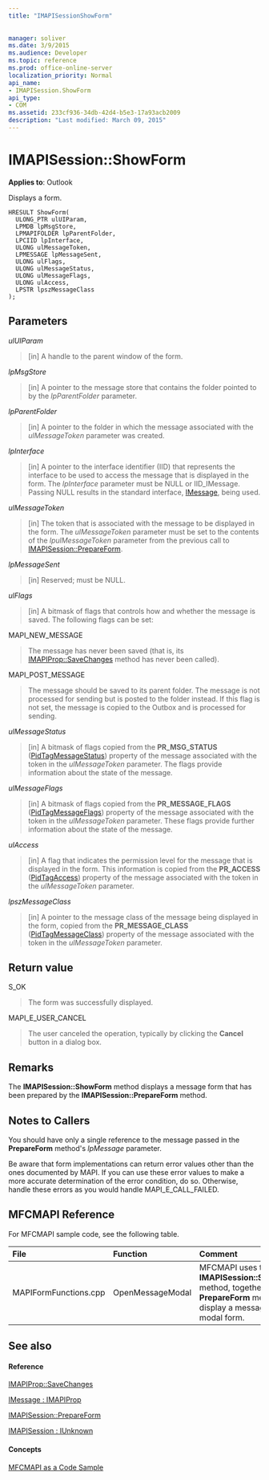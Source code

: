 ```yaml
---
title: "IMAPISessionShowForm"
 
 
manager: soliver
ms.date: 3/9/2015
ms.audience: Developer
ms.topic: reference
ms.prod: office-online-server
localization_priority: Normal
api_name:
- IMAPISession.ShowForm
api_type:
- COM
ms.assetid: 233cf936-34db-42d4-b5e3-17a93acb2009
description: "Last modified: March 09, 2015"
---
```


# IMAPISession::ShowForm

  
  
**Applies to**: Outlook 
  
Displays a form.
  
```
HRESULT ShowForm(
  ULONG_PTR ulUIParam,
  LPMDB lpMsgStore,
  LPMAPIFOLDER lpParentFolder,
  LPCIID lpInterface,
  ULONG ulMessageToken,
  LPMESSAGE lpMessageSent,
  ULONG ulFlags,
  ULONG ulMessageStatus,
  ULONG ulMessageFlags,
  ULONG ulAccess,
  LPSTR lpszMessageClass
);
```

## Parameters

 _ulUIParam_
  
> [in] A handle to the parent window of the form.
    
 _lpMsgStore_
  
> [in] A pointer to the message store that contains the folder pointed to by the  _lpParentFolder_ parameter. 
    
 _lpParentFolder_
  
> [in] A pointer to the folder in which the message associated with the  _ulMessageToken_ parameter was created. 
    
 _lpInterface_
  
> [in] A pointer to the interface identifier (IID) that represents the interface to be used to access the message that is displayed in the form. The  _lpInterface_ parameter must be NULL or IID_IMessage. Passing NULL results in the standard interface, [IMessage](imessageimapiprop.md), being used. 
    
 _ulMessageToken_
  
> [in] The token that is associated with the message to be displayed in the form. The  _ulMessageToken_ parameter must be set to the contents of the  _lpulMessageToken_ parameter from the previous call to [IMAPISession::PrepareForm](imapisession-prepareform.md).
    
 _lpMessageSent_
  
> [in] Reserved; must be NULL. 
    
 _ulFlags_
  
> [in] A bitmask of flags that controls how and whether the message is saved. The following flags can be set:
    
MAPI_NEW_MESSAGE 
  
> The message has never been saved (that is, its [IMAPIProp::SaveChanges](imapiprop-savechanges.md) method has never been called). 
    
MAPI_POST_MESSAGE 
  
> The message should be saved to its parent folder. The message is not processed for sending but is posted to the folder instead. If this flag is not set, the message is copied to the Outbox and is processed for sending. 
    
 _ulMessageStatus_
  
> [in] A bitmask of flags copied from the **PR_MSG_STATUS** ([PidTagMessageStatus](pidtagmessagestatus-canonical-property.md)) property of the message associated with the token in the  _ulMessageToken_ parameter. The flags provide information about the state of the message. 
    
 _ulMessageFlags_
  
> [in] A bitmask of flags copied from the **PR_MESSAGE_FLAGS** ([PidTagMessageFlags](pidtagmessageflags-canonical-property.md)) property of the message associated with the token in the  _ulMessageToken_ parameter. These flags provide further information about the state of the message. 
    
 _ulAccess_
  
> [in] A flag that indicates the permission level for the message that is displayed in the form. This information is copied from the **PR_ACCESS** ([PidTagAccess](pidtagaccess-canonical-property.md)) property of the message associated with the token in the  _ulMessageToken_ parameter. 
    
 _lpszMessageClass_
  
> [in] A pointer to the message class of the message being displayed in the form, copied from the **PR_MESSAGE_CLASS** ([PidTagMessageClass](pidtagmessageclass-canonical-property.md)) property of the message associated with the token in the  _ulMessageToken_ parameter. 
    
## Return value

S_OK 
  
> The form was successfully displayed.
    
MAPI_E_USER_CANCEL 
  
> The user canceled the operation, typically by clicking the **Cancel** button in a dialog box. 
    
## Remarks

The **IMAPISession::ShowForm** method displays a message form that has been prepared by the **IMAPISession::PrepareForm** method. 
  
## Notes to Callers

You should have only a single reference to the message passed in the **PrepareForm** method's  _lpMessage_ parameter. 
  
Be aware that form implementations can return error values other than the ones documented by MAPI. If you can use these error values to make a more accurate determination of the error condition, do so. Otherwise, handle these errors as you would handle MAPI_E_CALL_FAILED. 
  
## MFCMAPI Reference

For MFCMAPI sample code, see the following table.
  
|**File**|**Function**|**Comment**|
|:-----|:-----|:-----|
|MAPIFormFunctions.cpp  <br/> |OpenMessageModal  <br/> |MFCMAPI uses the **IMAPISession::ShowForm** method, together with the **PrepareForm** method, to display a message in a modal form.  <br/> |
   
## See also

#### Reference

[IMAPIProp::SaveChanges](imapiprop-savechanges.md)
  
[IMessage : IMAPIProp](imessageimapiprop.md)
  
[IMAPISession::PrepareForm](imapisession-prepareform.md)
  
[IMAPISession : IUnknown](imapisessioniunknown.md)
#### Concepts

[MFCMAPI as a Code Sample](mfcmapi-as-a-code-sample.md)

